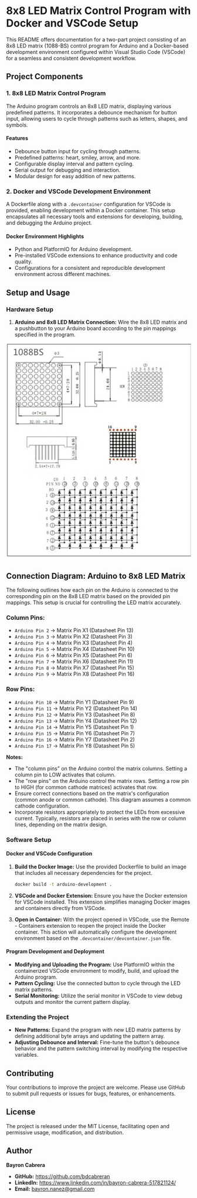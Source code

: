 # 8x8 LED Matrix Control Program with Docker and VSCode Setup

This README offers documentation for a two-part project consisting of an 8x8 LED matrix (1088-BS) control program for Arduino and a Docker-based development environment configured within Visual Studio Code (VSCode) for a seamless and consistent development workflow.

## Project Components

### 1. 8x8 LED Matrix Control Program

The Arduino program controls an 8x8 LED matrix, displaying various predefined patterns. It incorporates a debounce mechanism for button input, allowing users to cycle through patterns such as letters, shapes, and symbols.

#### Features

- Debounce button input for cycling through patterns.
- Predefined patterns: heart, smiley, arrow, and more.
- Configurable display interval and pattern cycling.
- Serial output for debugging and interaction.
- Modular design for easy addition of new patterns.

### 2. Docker and VSCode Development Environment

A Dockerfile along with a `.devcontainer` configuration for VSCode is provided, enabling development within a Docker container. This setup encapsulates all necessary tools and extensions for developing, building, and debugging the Arduino project.

#### Docker Environment Highlights

- Python and PlatformIO for Arduino development.
- Pre-installed VSCode extensions to enhance productivity and code quality.
- Configurations for a consistent and reproducible development environment across different machines.

## Setup and Usage

### Hardware Setup

1. **Arduino and 8x8 LED Matrix Connection:** Wire the 8x8 LED matrix and a pushbutton to your Arduino board according to the pin mappings specified in the program.

![alt text](LED_Matrix/img/image.png)

## Connection Diagram: Arduino to 8x8 LED Matrix

The following outlines how each pin on the Arduino is connected to the corresponding pin on the 8x8 LED matrix based on the provided pin mappings. This setup is crucial for controlling the LED matrix accurately.

### Column Pins:

- `Arduino Pin 2`  -> Matrix Pin X1 (Datasheet Pin 13)
- `Arduino Pin 3`  -> Matrix Pin X2 (Datasheet Pin 3)
- `Arduino Pin 4`  -> Matrix Pin X3 (Datasheet Pin 4)
- `Arduino Pin 5`  -> Matrix Pin X4 (Datasheet Pin 10)
- `Arduino Pin 6`  -> Matrix Pin X5 (Datasheet Pin 6)
- `Arduino Pin 7`  -> Matrix Pin X6 (Datasheet Pin 11)
- `Arduino Pin 8`  -> Matrix Pin X7 (Datasheet Pin 15)
- `Arduino Pin 9`  -> Matrix Pin X8 (Datasheet Pin 16)

### Row Pins:

- `Arduino Pin 10` -> Matrix Pin Y1 (Datasheet Pin 9)
- `Arduino Pin 11` -> Matrix Pin Y2 (Datasheet Pin 14)
- `Arduino Pin 12` -> Matrix Pin Y3 (Datasheet Pin 8)
- `Arduino Pin 13` -> Matrix Pin Y4 (Datasheet Pin 12)
- `Arduino Pin 14` -> Matrix Pin Y5 (Datasheet Pin 1)
- `Arduino Pin 15` -> Matrix Pin Y6 (Datasheet Pin 7)
- `Arduino Pin 16` -> Matrix Pin Y7 (Datasheet Pin 2)
- `Arduino Pin 17` -> Matrix Pin Y8 (Datasheet Pin 5)

**Notes:**

- The "column pins" on the Arduino control the matrix columns. Setting a column pin to LOW activates that column.
- The "row pins" on the Arduino control the matrix rows. Setting a row pin to HIGH (for common cathode matrices) activates that row.
- Ensure correct connections based on the matrix's configuration (common anode or common cathode). This diagram assumes a common cathode configuration.
- Incorporate resistors appropriately to protect the LEDs from excessive current. Typically, resistors are placed in series with the row or column lines, depending on the matrix design.



### Software Setup

#### Docker and VSCode Configuration

1. **Build the Docker Image:** Use the provided Dockerfile to build an image that includes all necessary dependencies for the project.

    ```bash
    docker build -t arduino-development .
    ```

2. **VSCode and Docker Extension:** Ensure you have the Docker extension for VSCode installed. This extension simplifies managing Docker images and containers directly from VSCode.

3. **Open in Container:** With the project opened in VSCode, use the Remote - Containers extension to reopen the project inside the Docker container. This action will automatically configure the development environment based on the `.devcontainer/devcontainer.json` file.

#### Program Development and Deployment

- **Modifying and Uploading the Program:** Use PlatformIO within the containerized VSCode environment to modify, build, and upload the Arduino program.
- **Pattern Cycling:** Use the connected button to cycle through the LED matrix patterns.
- **Serial Monitoring:** Utilize the serial monitor in VSCode to view debug outputs and monitor the current pattern display.

### Extending the Project

- **New Patterns:** Expand the program with new LED matrix patterns by defining additional byte arrays and updating the pattern array.
- **Adjusting Debounce and Interval:** Fine-tune the button's debounce behavior and the pattern switching interval by modifying the respective variables.

## Contributing

Your contributions to improve the project are welcome. Please use GitHub to submit pull requests or issues for bugs, features, or enhancements.

## License

The project is released under the MIT License, facilitating open and permissive usage, modification, and distribution.

## Author

**Bayron Cabrera**

- **GitHub:** https://github.com/bdcabreran
- **LinkedIn:** https://www.linkedin.com/in/bayron-cabrera-517821124/
- **Email:** bayron.nanez@gmail.com